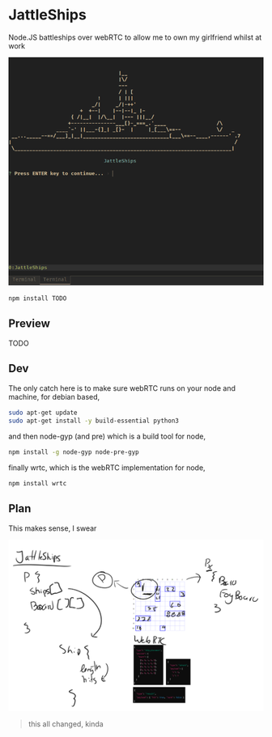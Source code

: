# JattleShips

Node.JS battleships over webRTC to allow me to own my girlfriend whilst at work

![img.png](img.png)

```sh
npm install TODO
```

## Preview

TODO

## Dev

The only catch here is to make sure webRTC runs on your node and machine, for debian based,

```sh
sudo apt-get update
sudo apt-get install -y build-essential python3
```

and then node-gyp (and pre) which is a build tool for node,

```sh
npm install -g node-gyp node-pre-gyp
```

finally wrtc, which is the webRTC implementation for node,

```sh
npm install wrtc
```

## Plan

This makes sense, I swear

![alt text](plan.png)

> this all changed, kinda